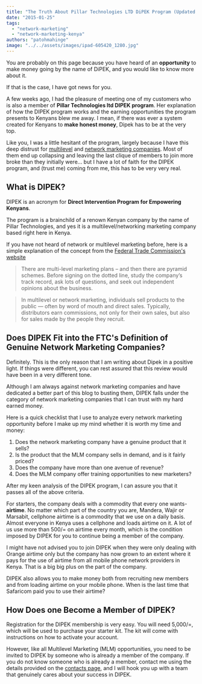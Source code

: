 ```yaml
---
title: "The Truth About Pillar Technologies LTD DiPEK Program (Updated for 2015)"
date: "2015-01-25"
tags: 
  - "network-marketing"
  - "network-marketing-kenya"
authors: "patohmahinge"
image: "../../assets/images/ipad-605420_1280.jpg"
---
```


You are probably on this page because you have heard of an **opportunity** to make money going by the name of DiPEK, and you would like to know more about it.

If that is the case, I have got news for you.

A few weeks ago, I had the pleasure of meeting one of my customers who is also a member of **Pillar Technologies ltd DIPEK program**. Her explanation of how the DIPEK program works and the earning opportunities the program presents to Kenyans blew me away. I mean, if there was ever a system created for Kenyans to **make honest money**, Dipek has to be at the very top.

Like you, I was a little hesitant of the program, largely because I have this deep distrust for [multilevel](https://mahinge.com/5-reasons-trust-internet-marketing-africa/) and [network marketing companies](https://mahinge.com/socialbizconnect-sbc-kenya-review/). Most of them end up collapsing and leaving the last clique of members to join more broke than they initially were... but I have a lot of faith for the DIPEK program, and (trust me) coming from me, this has to be very very real.

## What is DIPEK?

DIPEK is an acronym for **Direct Intervention Program for Empowering Kenyans**.

The program is a brainchild of a renown Kenyan company by the name of Pillar Technologies, and yes it is a multilevel/networking marketing company based right here in Kenya.

If you have not heard of network or multilevel marketing before, here is a simple explanation of the concept from the [Federal Trade Commission's website](https://mahinge.com/wp-content/uploads/2015/01/multilevel-marketing "FTC")

> There are multi-level marketing plans – and then there are pyramid schemes. Before signing on the dotted line, study the company’s track record, ask lots of questions, and seek out independent opinions about the business.

> In multilevel or network marketing, individuals sell products to the public — often by word of mouth and direct sales. Typically, distributors earn commissions, not only for their own sales, but also for sales made by the people they recruit.

## Does DIPEK Fit into the FTC's Definition of Genuine Network Marketing Companies?

Definitely. This is the only reason that I am writing about Dipek in a positive light. If things were different, you can rest assured that this review would have been in a very different tone.

Although I am always against network marketing companies and have dedicated a better part of this blog to busting them, DIPEK falls under the category of network marketing companies that I can trust with my hard earned money.

Here is a quick checklist that I use to analyze every network marketing opportunity before I make up my mind whether it is worth my time and money:

1. Does the network marketing company have a genuine product that it sells?
2. Is the product that the MLM company sells in demand, and is it fairly priced?
3. Does the company have more than one avenue of revenue?
4. Does the MLM company offer training opportunities to new marketers?

After my keen analysis of the DIPEK program, I can assure you that it passes all of the above criteria.

For starters, the company deals with a commodity that every one wants-**airtime**. No matter which part of the country you are, Mandera, Wajir or Marsabit, cellphone airtime is a commodity that we use on a daily basis. Almost everyone in Kenya uses a cellphone and loads airtime on it. A lot of us use more than 500/= on airtime every month, which is the condition imposed by DIPEK for you to continue being a member of the company.

I might have not advised you to join DIPEK when they were only dealing with Orange airtime only but the company has now grown to an extent where it pays for the use of airtime from all mobile phone network providers in Kenya. That is a big big plus on the part of the company.

DIPEK also allows you to make money both from recruiting new members and from loading airtime on your mobile phone. When is the last time that Safaricom paid you to use their airtime?

## How Does one Become a Member of DIPEK?

Registration for the DIPEK membership is very easy. You will need 5,000/=, which will be used to purchase your starter kit. The kit will come with instructions on how to activate your account.

However, like all Multilevel Marketing (MLM) opportunities, you need to be invited to DIPEK by someone who is already a member of the company. If you do not know someone who is already a member, contact me using the details provided on the [contacts page](https://mahinge.com/contact-blogscheme/ "Contact Me"), and I will hook you up with a team that genuinely cares about your success in DIPEK.
